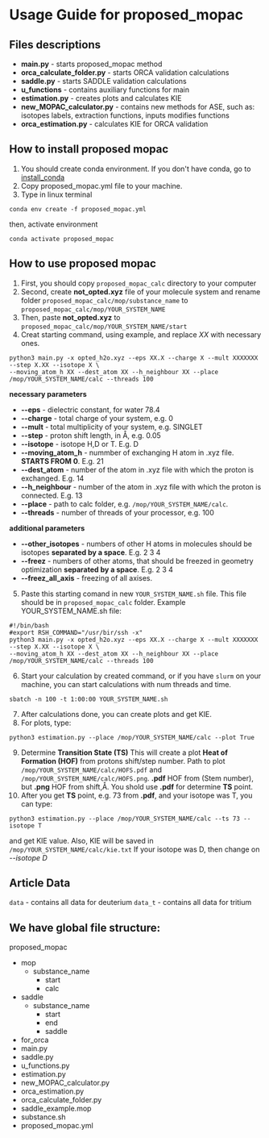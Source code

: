 # Usage Guide for proposed_mopac

## Files descriptions
- **main.py** - starts proposed_mopac method
- **orca_calculate_folder.py** - starts ORCA validation calculations
- **saddle.py** - starts SADDLE validation calculations
- **u_functions** - contains auxiliary functions for main
- **estimation.py** - creates plots and calculates KIE
- **new_MOPAC_calculator.py** - contains new methods for ASE, such as: isotopes labels, extraction functions, inputs modifies functions
- **orca_estimation.py** - calculates KIE for ORCA validation
## How to install proposed mopac
1. You should create conda environment. If you don't have conda, go to [install_conda](https://docs.conda.io/projects/conda/en/latest/user-guide/install/index.html)
2. Copy proposed_mopac.yml file to your machine.
3. Type in linux terminal
```
conda env create -f proposed_mopac.yml
```
then, activate environment
```
conda activate proposed_mopac
```

## How to use proposed mopac
1. First, you should copy `proposed_mopac_calc` directory to your computer
2. Second, create **not_opted.xyz** file of your molecule system and rename folder `proposed_mopac_calc/mop/substance_name`
to `proposed_mopac_calc/mop/YOUR_SYSTEM_NAME`
3. Then, paste **not_opted.xyz** to `proposed_mopac_calc/mop/YOUR_SYSTEM_NAME/start`
4. Creat starting command, using example, and replace _XX_ with necessary ones.
```
python3 main.py -x opted_h2o.xyz --eps XX.X --charge X --mult XXXXXXX --step X.XX --isotope X \
--moving_atom_h XX --dest_atom XX --h_neighbour XX --place /mop/YOUR_SYSTEM_NAME/calc --threads 100
```
**necessary parameters**
- **--eps** - dielectric constant, for water 78.4
- **--charge** - total charge of your system, e.g. 0
- **--mult** - total multiplicity of your system, e.g. SINGLET
- **--step** - proton shift length, in Å, e.g. 0.05
- **--isotope** - isotope H,D or T. E.g. D
- **--moving_atom_h** - nummber of exchanging H atom in .xyz file. **STARTS FROM 0**. E.g. 21
- **--dest_atom** - number of the atom in .xyz file with which the proton is exchanged. E.g. 14
- **--h_neighbour** - number of the atom in .xyz file with which the proton is connected. E.g. 13
- **--place** - path to calc folder, e.g. `/mop/YOUR_SYSTEM_NAME/calc`.
- **--threads** - number of threads of your processor, e.g. 100

**additional parameters**
- **--other_isotopes** - numbers of other H atoms in molecules should be isotopes **separated by a space**. E.g. 2 3 4
- **--freez** - numbers of other atoms, that should be freezed in geometry optimization **separated by a space**. E.g. 2 3 4
- **--freez_all_axis** - freezing of all axises. 
5. Paste this starting comand in new `YOUR_SYSTEM_NAME.sh` file. This file should be in `proposed_mopac_calc` folder.
Example YOUR_SYSTEM_NAME.sh file:
```
#!/bin/bash
#export RSH_COMMAND="/usr/bir/ssh -x"
python3 main.py -x opted_h2o.xyz --eps XX.X --charge X --mult XXXXXXX --step X.XX --isotope X \
--moving_atom_h XX --dest_atom XX --h_neighbour XX --place /mop/YOUR_SYSTEM_NAME/calc --threads 100
```
6. Start your calculation by created command, or if you have `slurm` on your machine,
you can start calculations with num threads and time.
```
sbatch -n 100 -t 1:00:00 YOUR_SYSTEM_NAME.sh
```
7. After calculations done, you can create plots and get KIE.
8. For plots, type:
```
python3 estimation.py --place /mop/YOUR_SYSTEM_NAME/calc --plot True
```
9. Determine **Transition State (TS)**
This will create a plot **Heat of Formation (HOF)** from protons shift/step number.
Path to plot `/mop/YOUR_SYSTEM_NAME/calc/HOFS.pdf` and `/mop/YOUR_SYSTEM_NAME/calc/HOFS.png`. 
**.pdf** HOF from (Stem number), but **.png** HOF from shift,Å.
You shold use **.pdf** for determine **TS** point.
10. After you get **TS** point, e.g. 73 from **.pdf**, and your isotope was T, you can type:
```
python3 estimation.py --place /mop/YOUR_SYSTEM_NAME/calc --ts 73 --isotope T
```
and get KIE value. Also, KIE will be saved in `/mop/YOUR_SYSTEM_NAME/calc/kie.txt`
If your isotope was D, then change on _--isotope D_

## Article Data
`data` - contains all data for deuterium
`data_t` - contains all data for tritium

## We have global file structure:
proposed_mopac
- mop
  - substance_name
    - start
    - calc
- saddle
  - substance_name
    - start
    - end
    - saddle
- for_orca
- main.py
- saddle.py
- u_functions.py
- estimation.py
- new_MOPAC_calculator.py
- orca_estimation.py
- orca_calculate_folder.py
- saddle_example.mop
- substance.sh
- proposed_mopac.yml

